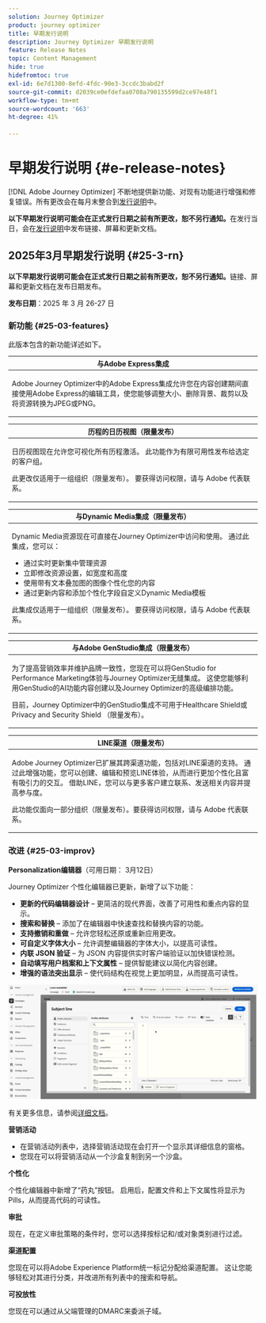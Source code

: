 ```yaml
---
solution: Journey Optimizer
product: journey optimizer
title: 早期发行说明
description: Journey Optimizer 早期发行说明
feature: Release Notes
topic: Content Management
hide: true
hidefromtoc: true
exl-id: 6e7d1300-8efd-4fdc-90e3-3ccdc3babd2f
source-git-commit: d2039ce0efdefaa0708a790135599d2ce97e48f1
workflow-type: tm+mt
source-wordcount: '663'
ht-degree: 41%

---
```


# 早期发行说明 {#e-release-notes}

[!DNL Adobe Journey Optimizer] 不断地提供新功能、对现有功能进行增强和修复错误。所有更改会在每月末整合到[发行说明](release-notes.md)中。

**以下早期发行说明可能会在正式发行日期之前有所更改，恕不另行通知。**&#x200B;在发行当日，会在[发行说明](release-notes.md)中发布链接、屏幕和更新文档。


## 2025年3月早期发行说明 {#25-3-rn}


**以下早期发行说明可能会在正式发行日期之前有所更改，恕不另行通知。**&#x200B;链接、屏幕和更新文档在发布日期发布。

**发布日期**：2025 年 3 月 26-27 日


### 新功能 {#25-03-features}

此版本包含的新功能详述如下。


<table>
<thead>
<tr>
<th><strong>与Adobe Express集成</strong><br/></th>
</tr>
</thead>
<tbody>
<tr>
<td>
<p>Adobe Journey Optimizer中的Adobe Express集成允许您在内容创建期间直接使用Adobe Express的编辑工具，使您能够调整大小、删除背景、裁剪以及将资源转换为JPEG或PNG。<p>
<!--p>For more information, refer to the <a href="../configuration/rule-sets.md">detailed documentation</a>.</p-->
</td>
</tr>
</tbody>
</table>

<table>
<thead>
<tr>
<th><strong>历程的日历视图（限量发布）</strong><br/></th>
</tr>
</thead>
<tbody>
<tr>
<td>
<p>日历视图现在允许您可视化所有历程激活。 此功能作为有限可用性发布给选定的客户组。<p>
<p>此更改仅适用于一组组织（限量发布）。 要获得访问权限，请与 Adobe 代表联系。</p>
<!--p>For more information, refer to the <a href="../configuration/rule-sets.md">detailed documentation</a>.</p-->
</td>
</tr>
</tbody>
</table>

<table>
<thead>
<tr>
<th><strong>与Dynamic Media集成（限量发布）</strong><br/></th>
</tr>
</thead>
<tbody>
<tr>
<td>
<p>Dynamic Media资源现在可直接在Journey Optimizer中访问和使用。 通过此集成，您可以：
<ul>
<li>通过实时更新集中管理资源</li>
<li>立即修改资源设置，如宽度和高度</li>
<li>使用带有文本叠加图的图像个性化您的内容</li>
<li>通过更新内容和添加个性化字段自定义Dynamic Media模板</li>
</ul>
<p>
<p>此集成仅适用于一组组织（限量发布）。 要获得访问权限，请与 Adobe 代表联系。</p>
<!--p>For more information, refer to the <a href="../configuration/rule-sets.md">detailed documentation</a>.</p-->
</td>
</tr>
</tbody>
</table>



<table>
<thead>
<tr>
<th><strong>与Adobe GenStudio集成（限量发布）</strong><br/></th>
</tr>
</thead>
<tbody>
<tr>
<td>
<p>为了提高营销效率并维护品牌一致性，您现在可以将GenStudio for Performance Marketing体验与Journey Optimizer无缝集成。 这使您能够利用GenStudio的AI功能内容创建以及Journey Optimizer的高级编排功能。<p>
<p>目前，Journey Optimizer中的GenStudio集成不可用于Healthcare Shield或Privacy and Security Shield （限量发布）。</p>
<!--p>For more information, refer to the <a href="../configuration/rule-sets.md">detailed documentation</a>.</p-->
</td>
</tr>
</tbody>
</table>

<table>
<thead>
<tr>
<th><strong>LINE渠道（限量发布）</strong><br/></th>
</tr>
</thead>
<tbody>
<tr>
<td>
<p>Adobe Journey Optimizer已扩展其跨渠道功能，包括对LINE渠道的支持。 通过此增强功能，您可以创建、编辑和预览LINE体验，从而进行更加个性化且富有吸引力的交互。 借助LINE，您可以与更多客户建立联系、发送相关内容并提高参与度。<p>
<p>此功能仅面向一部分组织（限量发布）。要获得访问权限，请与 Adobe 代表联系。</p>
<!--p>For more information, refer to the <a href="../configuration/rule-sets.md">detailed documentation</a>.</p-->
</td>
</tr>
</tbody>
</table>

### 改进 {#25-03-improv}

**Personalization编辑器**（可用日期： 3月12日）

Journey Optimizer 个性化编辑器已更新，新增了以下功能：

* **更新的代码编辑器设计** – 更简洁的现代界面，改善了可用性和重点内容的显示。
* **搜索和替换** – 添加了在编辑器中快速查找和替换内容的功能。
* **支持撤销和重做** – 允许您轻松还原或重新应用更改。
* **可自定义字体大小** – 允许调整编辑器的字体大小，以提高可读性。
* **内联 JSON 验证** – 为 JSON 内容提供实时客户端验证以加快错误检测。
* **自动填写用户档案和上下文属性** – 提供智能建议以简化内容创建。
* **增强的语法突出显示** – 使代码结构在视觉上更加明显，从而提高可读性。

![视频显示Personalization编辑器中的新功能](assets/do-not-localize/personalization-editor.gif)

有关更多信息，请参阅[详细文档](../personalization/personalization-build-expressions.md)。


**营销活动**

* 在营销活动列表中，选择营销活动现在会打开一个显示其详细信息的窗格。
* 您现在可以将营销活动从一个沙盒复制到另一个沙盒。

**个性化**

个性化编辑器中新增了“药丸”按钮。 启用后，配置文件和上下文属性将显示为Pills，从而提高代码的可读性。

**审批**

现在，在定义审批策略的条件时，您可以选择按标记和/或对象类别进行过滤。

**渠道配置**

您现在可以将Adobe Experience Platform统一标记分配给渠道配置。 这让您能够轻松对其进行分类，并改进所有列表中的搜索和导航。

**可投放性**

您现在可以通过从父端管理的DMARC来委派子域。